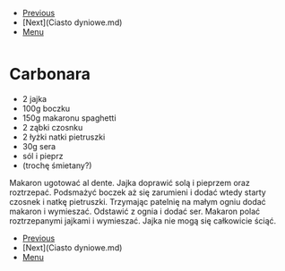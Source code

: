 <!-- Navigation Menu Start -->

- [Previous](Brownie.md)
- [Next](Ciasto dyniowe.md)
- [Menu](README.md)

<div style="margin-bottom: 50px"></div>

<!-- /Navigation Menu Start -->


# Carbonara

- 2 jajka
- 100g boczku 
- 150g makaronu spaghetti 
- 2 ząbki czosnku 
- 2 łyżki natki pietruszki 
- 30g sera 
- sól i pieprz 
- (trochę śmietany?)

Makaron ugotować al dente. Jajka doprawić solą i pieprzem oraz roztrzepać. Podsmażyć boczek aż się zarumieni i dodać wtedy starty czosnek i natkę pietruszki. Trzymając patelnię na małym ogniu dodać makaron i wymieszać. Odstawić z ognia i dodać ser. Makaron polać roztrzepanymi jajkami i wymieszać. Jajka nie mogą się całkowicie ściąć. 


<!-- Navigation Menu End -->

- [Previous](Brownie.md)
- [Next](Ciasto dyniowe.md)
- [Menu](README.md)

<div style="margin-bottom: 50px"></div>

<!-- /Navigation Menu End -->